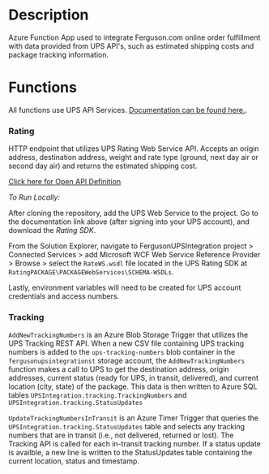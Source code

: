# Description

Azure Function App used to integrate Ferguson.com online order fulfillment with data provided from UPS API's, such as estimated shipping costs and package tracking information.


# Functions

All functions use UPS API Services. [Documentation can be found here.](https://www.ups.com/upsdeveloperkit?loc=en_US).


### Rating

HTTP endpoint that utilizes UPS Rating Web Service API. Accepts an origin address, destination address, weight and rate type (ground, next day air or second day air) and returns the estimated shipping cost.

[Click here for Open API Definition](https://fergusonupsintegration.azurewebsites.net/api/swagger/ui?code=Y6ldUiv/ljdjVxg7CAdwKNVJjeDHwZLp3tMWDT9AYT00aOxKKJvWhg==)

*To Run Locally:* 

After cloning the repository, add the UPS Web Service to the project. Go to the documentation link above (after signing into your UPS account), and download the _Rating SDK_. 

From the Solution Explorer, navigate to FergusonUPSIntegration project > Connected Services > add Microsoft WCF Web Service Reference Provider > Browse > select the `RateWS.wsdl` file located in the UPS Rating SDK at `RatingPACKAGE\PACKAGEWebServices\SCHEMA-WSDLs`.

Lastly, environment variables will need to be created for UPS account credentials and access numbers.


### Tracking

`AddNewTrackingNumbers` is an Azure Blob Storage Trigger that utilizes the UPS Tracking REST API. When a new CSV file containing UPS tracking numbers is added to the `ups-tracking-numbers` blob container in the `fergusonupsintegrationst` storage account, the `AddNewTrackingNumbers` function makes a 
call to UPS to get the destination address, origin addresses, current status (ready for UPS, in transit, delivered), and current location (city, state) of the package. This data is then written to Azure SQL tables `UPSIntegration.tracking.TrackingNumbers` and `UPSIntegration.tracking.StatusUpdates`

`UpdateTrackingNumbersInTransit` is an Azure Timer Trigger that queries the `UPSIntegration.tracking.StatusUpdates` table and selects any tracking numbers that are in transit (i.e., not delivered, returned or lost). The Tracking API is called for each in-transit tracking number.
 If a status update is availble, a new line is written to the StatusUpdates table containing the current location, status and timestamp.
